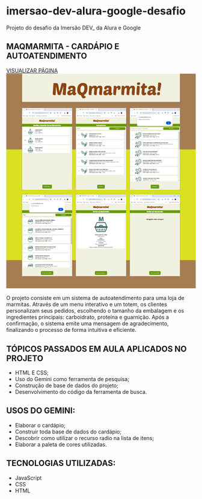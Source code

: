 # imersao-dev-alura-google-desafio
Projeto do desafio da Imersão DEV_ da Alura e Google

## MAQMARMITA - CARDÁPIO E AUTOATENDIMENTO

[VISUALIZAR PÁGINA](https://i-otsuka.github.io/imersao-dev-alura-google-desafio/)
![capitura de telas do projeto do desafio](https://github.com/i-otsuka/imersao-dev-alura-google-desafio/blob/330b89889419d001b8adc80398946f24c5002ed5/captura-de-telas-do-projeto-2.png)


O projeto consiste em um sistema de autoatendimento para uma loja de marmitas. Através de um menu interativo e um totem, os clientes personalizam seus pedidos, escolhendo o tamanho da embalagem e os ingredientes principais: carboidrato, proteína e guarnição. Após a confirmação, o sistema emite uma mensagem de agradecimento, finalizando o processo de forma intuitiva e eficiente.
  
## TÓPICOS PASSADOS EM AULA APLICADOS NO PROJETO
- HTML E CSS;
- Uso do Gemini como ferramenta de pesquisa;
- Construção de base de dados do projeto;
- Desenvolvimento do código da ferramenta de busca.

## USOS DO GEMINI:
- Elaborar o cardápio;
- Construir toda base de dados do cardápio;
- Descobrir como utilizar o recurso radio na lista de itens;
- Elaborar a paleta de cores utilizadas.

## TECNOLOGIAS UTILIZADAS:
- JavaScript
- CSS
- HTML
